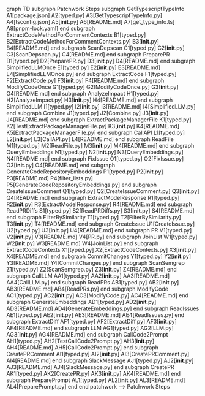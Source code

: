 graph TD
    subgraph Patchwork Steps
        subgraph GetTypescriptTypeInfo
            A1[package.json]
            A2[typed.py]
            A3[GetTypescriptTypeInfo.py]
            A4[tsconfig.json]
            A5[__init__.py]
            A6[README.md]
            A7[get_type_info.ts]
            A8[pnpm-lock.yaml]
        end
        subgraph ExtractCodeMethodForCommentContexts
            B1[typed.py]
            B2[ExtractCodeMethodForCommentContexts.py]
            B3[__init__.py]
            B4[README.md]
        end
        subgraph ScanDepscan
            C1[typed.py]
            C2[__init__.py]
            C3[ScanDepscan.py]
            C4[README.md]
        end
        subgraph PreparePR
            D1[typed.py]
            D2[PreparePR.py]
            D3[__init__.py]
            D4[README.md]
        end
        subgraph SimplifiedLLMOnce
            E1[typed.py]
            E2[__init__.py]
            E3[README.md]
            E4[SimplifiedLLMOnce.py]
        end
        subgraph ExtractCode
            F1[typed.py]
            F2[ExtractCode.py]
            F3[__init__.py]
            F4[README.md]
        end
        subgraph ModifyCodeOnce
            G1[typed.py]
            G2[ModifyCodeOnce.py]
            G3[__init__.py]
            G4[README.md]
        end
        subgraph AnalyzeImpact
            H1[typed.py]
            H2[AnalyzeImpact.py]
            H3[__init__.py]
            H4[README.md]
        end
        subgraph SimplifiedLLM
            I1[typed.py]
            I2[__init__.py]
            I3[README.md]
            I4[SimplifiedLLM.py]
        end
        subgraph Combine
            J1[typed.py]
            J2[Combine.py]
            J3[__init__.py]
            J4[README.md]
        end
        subgraph ExtractPackageManagerFile
            K1[typed.py]
            K2[TestExtractPackageManagerFile.py]
            K3[__init__.py]
            K4[README.md]
            K5[ExtractPackageManagerFile.py]
        end
        subgraph CallAPI
            L1[typed.py]
            L2[__init__.py]
            L3[CallAPI.py]
            L4[README.md]
        end
        subgraph ReadFile
            M1[typed.py]
            M2[ReadFile.py]
            M3[__init__.py]
            M4[README.md]
        end
        subgraph QueryEmbeddings
            N1[typed.py]
            N2[__init__.py]
            N3[QueryEmbeddings.py]
            N4[README.md]
        end
        subgraph FixIssue
            O1[typed.py]
            O2[FixIssue.py]
            O3[__init__.py]
            O4[README.md]
        end
        subgraph GenerateCodeRepositoryEmbeddings
            P1[typed.py]
            P2[__init__.py]
            P3[README.md]
            P4[filter_lists.py]
            P5[GenerateCodeRepositoryEmbeddings.py]
        end
        subgraph CreateIssueComment
            Q1[typed.py]
            Q2[CreateIssueComment.py]
            Q3[__init__.py]
            Q4[README.md]
        end
        subgraph ExtractModelResponse
            R1[typed.py]
            R2[__init__.py]
            R3[ExtractModelResponse.py]
            R4[README.md]
        end
        subgraph ReadPRDiffs
            S1[typed.py]
            S2[ReadPRDiffs.py]
            S3[__init__.py]
            S4[README.md]
        end
        subgraph FilterBySimilarity
            T1[typed.py]
            T2[FilterBySimilarity.py]
            T3[__init__.py]
            T4[README.md]
        end
        subgraph CreateIssue
            U1[CreateIssue.py]
            U2[typed.py]
            U3[__init__.py]
            U4[README.md]
        end
        subgraph PR
            V1[typed.py]
            V2[__init__.py]
            V3[README.md]
            V4[PR.py]
        end
        subgraph JoinList
            W1[typed.py]
            W2[__init__.py]
            W3[README.md]
            W4[JoinList.py]
        end
        subgraph ExtractCodeContexts
            X1[typed.py]
            X2[ExtractCodeContexts.py]
            X3[__init__.py]
            X4[README.md]
        end
        subgraph CommitChanges
            Y1[typed.py]
            Y2[__init__.py]
            Y3[README.md]
            Y4[CommitChanges.py]
        end
        subgraph ScanSemgrep
            Z1[typed.py]
            Z2[ScanSemgrep.py]
            Z3[__init__.py]
            Z4[README.md]
        end
        subgraph CallLLM
            AA1[typed.py]
            AA2[__init__.py]
            AA3[README.md]
            AA4[CallLLM.py]
        end
        subgraph ReadPRs
            AB1[typed.py]
            AB2[__init__.py]
            AB3[README.md]
            AB4[ReadPRs.py]
        end
        subgraph ModifyCode
            AC1[typed.py]
            AC2[__init__.py]
            AC3[ModifyCode.py]
            AC4[README.md]
        end
        subgraph GenerateEmbeddings
            AD1[typed.py]
            AD2[__init__.py]
            AD3[README.md]
            AD4[GenerateEmbeddings.py]
        end
        subgraph ReadIssues
            AE1[typed.py]
            AE2[__init__.py]
            AE3[README.md]
            AE4[ReadIssues.py]
        end
        subgraph ExtractDiff
            AF1[typed.py]
            AF2[ExtractDiff.py]
            AF3[__init__.py]
            AF4[README.md]
        end
        subgraph LLM
            AG1[typed.py]
            AG2[LLM.py]
            AG3[__init__.py]
            AG4[README.md]
        end
        subgraph CallCode2Prompt
            AH1[typed.py]
            AH2[TestCallCode2Prompt.py]
            AH3[__init__.py]
            AH4[README.md]
            AH5[CallCode2Prompt.py]
        end
        subgraph CreatePRComment
            AI1[typed.py]
            AI2[__init__.py]
            AI3[CreatePRComment.py]
            AI4[README.md]
        end
        subgraph SlackMessage
            AJ1[typed.py]
            AJ2[__init__.py]
            AJ3[README.md]
            AJ4[SlackMessage.py]
        end
        subgraph CreatePR
            AK1[typed.py]
            AK2[CreatePR.py]
            AK3[__init__.py]
            AK4[README.md]
        end
        subgraph PreparePrompt
            AL1[typed.py]
            AL2[__init__.py]
            AL3[README.md]
            AL4[PreparePrompt.py]
        end
    end
    patchwork --> Patchwork Steps

